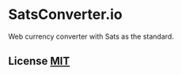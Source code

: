 # SatsConverter.io

Web currency converter with Sats as the standard.

## License [MIT](https://github.com/pedromvpg/satsconverter.io/blob/main/LICENSE)

